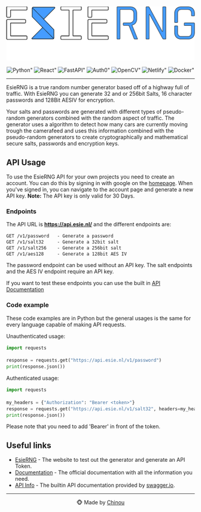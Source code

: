 <p align="center"><img src="./assets/rnglogo.png" width="800x" /></p>
<p align="center">
  <img alt=Python" src="https://img.shields.io/badge/-Python-3776AB?style=flat-square&logo=python&logoColor=white" /> 
  <img alt=React" src="https://img.shields.io/badge/-React-61DAFB?style=flat-square&logo=react&logoColor=black" />
  <img alt=FastAPI" src="https://img.shields.io/badge/-FastAPI-009688?style=flat-square&logo=fastapi&logoColor=white" />
  <img alt=Auth0" src="https://img.shields.io/badge/-Auth0-EB5424?style=flat-square&logo=auth0&logoColor=white" />
  <img alt=OpenCV" src="https://img.shields.io/badge/-OpenCV-5C3EE8?style=flat-square&logo=opencv&logoColor=white" />
  <img alt=Netlify" src="https://img.shields.io/badge/-Netlify-00C7B7?style=flat-square&logo=netlify&logoColor=white" />
  <img alt=Docker" src="https://img.shields.io/badge/-Docker-2496ED?style=flat-square&logo=docker&logoColor=white" />
</p>

---

EsieRNG is a true random number generator based off of a highway full of traffic. 
With EsieRNG you can generate 32 and or 256bit Salts, 16 character passwords and 128Bit AESIV for encryption.

Your salts and passwords are generated with different types of pseudo-random generators combined with the random aspect of traffic. The generator uses a algorithm to detect how many cars are currently moving trough the camerafeed and uses this information combined with the pseudo-random generators to create cryptographically and mathematical secure salts, passwords and encryption keys.

## API Usage
To use the EsieRNG API for your own projects you need to create an account. You can do this by signing in with google on the [homepage](https://rng.esie.nl). When you've signed in, you can navigate to the account page and generate a new API key. **Note:** The API key is only valid for 30 Days.
                                                                                                                  
### Endpoints
The API URL is <strong>https://api.esie.nl/</strong> and the different endpoints are:

```
GET /v1/password   - Generate a password
GET /v1/salt32     - Generate a 32bit salt
GET /v1/salt256    - Generate a 256bit salt
GET /v1/aes128     - Generate a 128bit AES IV
```
The password endpoint can be used without an API key. The salt endpoints and the AES IV endpoint require an API key.

If you want to test these endpoints you can use the built in [API Documentation](https://api.esie.nl/docs)
                                                                                                                  
### Code example
These code examples are in Python but the general usages is the same for every language capable of making API requests.

Unauthenticated usage:

```Python
import requests

response = requests.get("https://api.esie.nl/v1/password")
print(response.json())
```

Authenticated usage:

```Python
import requests

my_headers = {"Authorization": "Bearer <token>"}
response = requests.get("https://api.esie.nl/v1/salt32", headers=my_headers)
print(response.json())
```

Please note that you need to add 'Bearer' in front of the token.

## Useful links
- [EsieRNG](https://rng.esie.nl) - The website to test out the generator and generate an API Token.
- [Documentation](https://rng.esie.nl/docs) - The official documentation with all the information you need.
- [API Info](https://api.esie.nl/docs) - The builtin API documentation provided by [swagger.io](https://swagger.io/).
  
---
<p align="center">
  🐵 Made by <a href="https://chinou.dev" target="_blank">Chinou</a>
</p>
